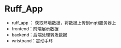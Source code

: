 # Ruff_App

- ruff_app ： 获取环境数据，将数据上传到mqtt服务器上
- frontend：前端展示数据
- backend：后端处理转发数据
- wristband：震动手环